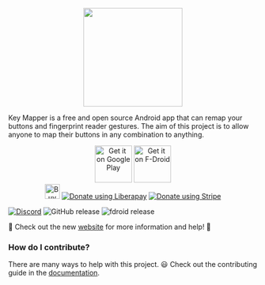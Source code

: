 <p align="center">
  <img width="200" height="auto" src="https://github.com/sds100/KeyMapper/blob/master/app/src/main/ic_launcher-web.png">
  <br/>
  
Key Mapper is a free and open source Android app that can remap your buttons and fingerprint reader gestures. The aim of this project is to allow anyone to map their buttons in any combination to anything.
</b>
</p>

<p align="center">
<a href='https://play.google.com/store/apps/details?id=io.github.sds100.keymapper&pcampaignid=pcampaignidMKT-Other-global-all-co-prtnr-py-PartBadge-Mar2515-1'><img alt='Get it on Google Play' src='https://play.google.com/intl/en_us/badges/static/images/badges/en_badge_web_generic.png' height='75px'/></a>
<a href="https://f-droid.org/packages/io.github.sds100.keymapper/" rel="nofollow"><img alt="Get it on F-Droid" height="75" src="https://user-images.githubusercontent.com/53379023/142497343-0e635fc5-056b-46ff-8d8e-d607ed95527e.png" data-canonical-src="https://fdroid.gitlab.io/artwork/badge/get-it-on.png" style="max-width: 100%;"></a>
  </br>
<a href='https://ko-fi.com/M4M41032E' target='_blank'><img height='30' style='border:0px;height:30x;' src='https://cdn.ko-fi.com/cdn/kofi1.png?v=2' border='0' alt='Buy Me a Coffee at ko-fi.com' /></a>
<noscript><a href="https://liberapay.com/sds100/donate"><img alt="Donate using Liberapay" src="https://liberapay.com/assets/widgets/donate.svg"></a></noscript>
<noscript><a href="https://buy.stripe.com/00g16L9YEabldDWdQQ"><img alt="Donate using Stripe" src="https://img.shields.io/badge/Donate-Stripe-blueviolet?style=for-the-badge&logo=stripe"></a></noscript>
</p>

[![Discord](https://img.shields.io/discord/717499872219103263)](https://discord.gg/Suj6nyw)
![GitHub release](https://img.shields.io/github/release/sds100/KeyMapper.svg)
![fdroid release](https://img.shields.io/f-droid/v/io.github.sds100.keymapper.svg)

🎉 Check out the new [website](https://docs.keymapper.club) for more information and help! 🎉

### How do I contribute?
There are many ways to help with this project. 😃
Check out the contributing guide in the [documentation](https://docs.keymapper.club).

